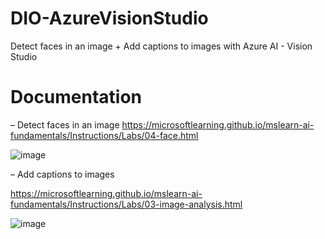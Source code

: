 # DIO-AzureVisionStudio
Detect faces in an image + Add captions to images with Azure AI - Vision Studio

# Documentation

– Detect faces in an image
https://microsoftlearning.github.io/mslearn-ai-fundamentals/Instructions/Labs/04-face.html

![image](https://github.com/Alexandre-Kono/DIO-AzureVisionStudio/assets/142547742/d9b05d65-8aa5-49d5-914e-334d046f94f9)

– Add captions to images

https://microsoftlearning.github.io/mslearn-ai-fundamentals/Instructions/Labs/03-image-analysis.html

![image](https://github.com/Alexandre-Kono/DIO-AzureVisionStudio/assets/142547742/02765e10-7d20-4a9e-bbf0-651a8defe5ca)

